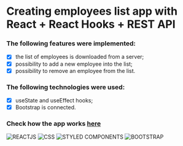 # Creating employees list app with React + React Hooks + REST API

### The following features were implemented:  
  - [x]  the list of employees is downloaded from a server;
  - [x]  possibility to add a new employee into the list;
  - [x]  possibility to remove an employee from the list.

### The following technologies were used: 
  - [x]  useState and useEffect hooks;
  - [x]  Bootstrap is connected.

### Check how the app works [here](https://anival-employees-list.netlify.app/)

![REACTJS](https://img.shields.io/badge/-REACTJS-090909?style=for-the-badge&logo=React)
![CSS](https://img.shields.io/badge/-CSS-090909?style=for-the-badge&logo=css3)
![STYLED COMPONENTS](https://img.shields.io/badge/-STYLED&#032;COMPONENTS-090909?style=for-the-badge&logo=styled-components)
![BOOTSTRAP](https://img.shields.io/badge/-BOOTSTRAP-090909?style=for-the-badge&logo=Bootstrap)

